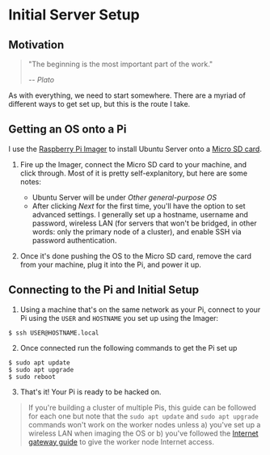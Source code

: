 # Initial Server Setup

## Motivation

> "The beginning is the most important part of the work."
>
> -- <cite>Plato</cite>

As with everything, we need to start somewhere. There are a myriad of different ways to get set up, but this is the route I take.

## Getting an OS onto a Pi

I use the [Raspberry Pi Imager](https://www.raspberrypi.com/software/) to install Ubuntu Server onto a [Micro SD card](https://www.amazon.com/s?k=micro+sd+card).

1. Fire up the Imager, connect the Micro SD card to your machine, and click through. Most of it is pretty self-explanitory, but here are some notes:

    - Ubuntu Server will be under *Other general-purpose OS*
    - After clicking *Next* for the first time, you'll have the option to set advanced settings. I generally set up a hostname, username and password, wireless LAN (for servers that won't be bridged, in other words: only the primary node of a cluster), and enable SSH via password authentication.
2. Once it's done pushing the OS to the Micro SD card, remove the card from your machine, plug it into the Pi, and power it up.

## Connecting to the Pi and Initial Setup

1. Using a machine that's on the same network as your Pi, connect to your Pi using the `USER` and `HOSTNAME` you set up using the Imager:
  ```
  $ ssh USER@HOSTNAME.local
  ```
2. Once connected run the following commands to get the Pi set up
  ```
  $ sudo apt update
  $ sudo apt upgrade
  $ sudo reboot
  ```
3. That's it! Your Pi is ready to be hacked on.

> If you're building a cluster of multiple Pis, this guide can be followed for each one but note that the `sudo apt update` and `sudo apt upgrade` commands won't work on the worker nodes unless a) you've set up a wireless LAN when imaging the OS or b) you've followed the [Internet gateway guide](./internet-gateway.md) to give the worker node Internet access.
